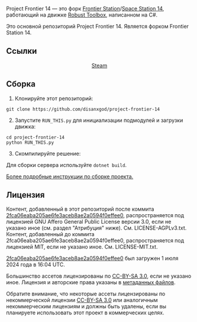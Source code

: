 Project Frontier 14 — это форк [Frontier Station](https://github.com/new-frontiers-14/frontier-station-14)/[Space Station 14](https://github.com/space-wizards/space-station-14), работающий на движке [Robust Toolbox](https://github.com/space-wizards/RobustToolbox), написанном на C#.

Это основной репозиторий Project Frontier 14. Является форком Frontier Station 14.

## Ссылки

<div class="header" align="center">
    
[Steam](https://store.steampowered.com/app/1255460/Space_Station_14/)

</div>

## Сборка

1. Клонируйте этот репозиторий:
```shell
git clone https://github.com/disanxgod/project-frontier-14
```
2. Запустите `RUN_THIS.py` для инициализации подмодулей и загрузки движка:
```shell
cd project-frontier-14
python RUN_THIS.py
```
3. Скомпилируйте решение:

Для сборки сервера используйте `dotnet build`.

[Более подробные инструкции по сборке проекта.](https://docs.spacestation14.com/en/general-development/setup.html)

## Лицензия

Контент, добавленный в этот репозиторий после коммита [2fca06eaba205ae6fe3aceb8ae2a0594f0effee0](https://github.com/new-frontiers-14/frontier-station-14/commit/2fca06eaba205ae6fe3aceb8ae2a0594f0effee0), распространяется под лицензией GNU Affero General Public License версии 3.0, если не указано иное (см. раздел "Атрибуция" ниже). См. LICENSE-AGPLv3.txt. Контент, добавленный до коммита 2fca06eaba205ae6fe3aceb8ae2a0594f0effee0, распространяется под лицензией MIT, если не указано иное. См. LICENSE-MIT.txt.

[2fca06eaba205ae6fe3aceb8ae2a0594f0effee0](https://github.com/new-frontiers-14/frontier-station-14/commit/2fca06eaba205ae6fe3aceb8ae2a0594f0effee0) был загружен 1 июля 2024 года в 16:04 UTC.

Большинство ассетов лицензированы по [CC-BY-SA 3.0](https://creativecommons.org/licenses/by-sa/3.0/), если не указано иное. Лицензия и авторские права указаны в [метаданных файлов](https://github.com/new-frontiers-14/frontier-station-14/blob/master/Resources/Textures/Objects/Tools/crowbar.rsi/meta.json).

Обратите внимание, что некоторые ассеты лицензированы по некоммерческой лицензии [CC-BY-SA 3.0](https://creativecommons.org/licenses/by-sa/3.0/) или аналогичным некоммерческим лицензиям и должны быть удалены, если вы планируете использовать этот проект в коммерческих целях.
